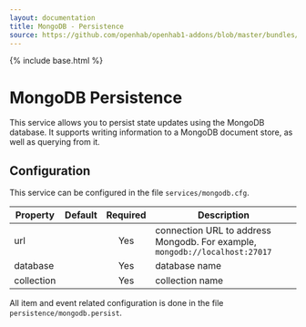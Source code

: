 ```yaml
---
layout: documentation
title: MongoDB - Persistence
source: https://github.com/openhab/openhab1-addons/blob/master/bundles/persistence/org.openhab.persistence.mongodb/README.md
---
```


<!-- Attention authors: Do not edit directly. Please add your changes to the appropriate source repository -->

{% include base.html %}

# MongoDB Persistence

This service allows you to persist state updates using the MongoDB database.  It supports writing information to a MongoDB document store, as well as querying from it.

## Configuration

This service can be configured in the file `services/mongodb.cfg`.

| Property | Default | Required | Description |
|----------|---------|:--------:|-------------|
| url      |         |   Yes    | connection URL to address Mongodb.  For example, `mongodb://localhost:27017` |
| database |         |   Yes    | database name |
| collection |       |   Yes    | collection name |

All item and event related configuration is done in the file `persistence/mongodb.persist`.
